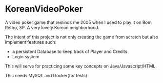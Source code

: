 # KoreanVideoPoker
A video poker game that reminds me 2005 when I used to play it on Bom Retiro, SP. A very lovely Korean neighborhood. 

The intent of this project is not only creating the game from scratch but also implement features such:
- a persistent Database to keep track of Player and Credits
- Login system

This will serve for practicing some key concepts on Java/Javascript/HTML.

This needs MySQL and Docker(for tests)